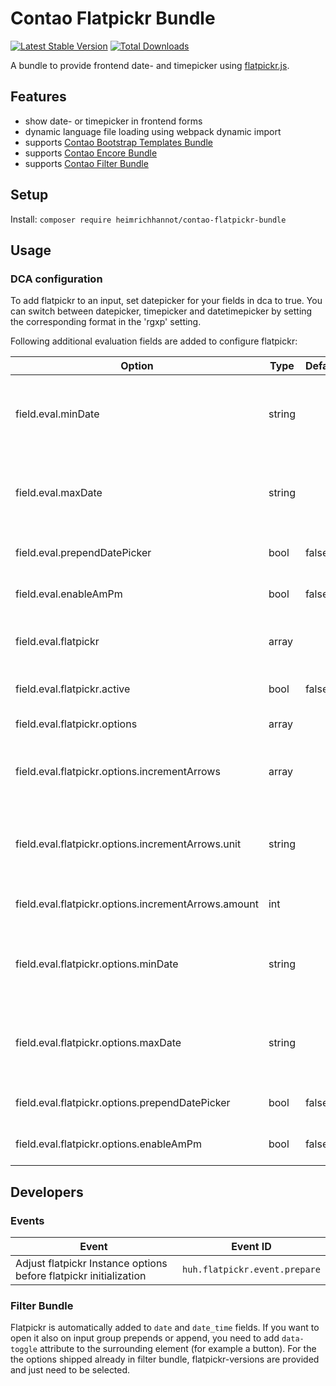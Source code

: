 # Contao Flatpickr Bundle

[![Latest Stable Version](https://poser.pugx.org/heimrichhannot/contao-flatpickr-bundle/v/stable)](https://packagist.org/packages/heimrichhannot/contao-flatpickr-bundle)
[![Total Downloads](https://poser.pugx.org/heimrichhannot/contao-flatpickr-bundle/downloads)](https://packagist.org/packages/heimrichhannot/contao-flatpickr-bundle)

A bundle to provide frontend date- and timepicker using [flatpickr.js](https://flatpickr.js.org).

## Features
* show date- or timepicker in frontend forms
* dynamic language file loading using webpack dynamic import
* supports [Contao Bootstrap Templates Bundle](https://github.com/heimrichhannot/contao-bootstrap-templates-bundle)
* supports [Contao Encore Bundle](https://github.com/heimrichhannot/contao-encore-bundle)
* supports [Contao Filter Bundle](https://github.com/heimrichhannot/contao-filter-bundle)

## Setup

Install: `composer require heimrichhannot/contao-flatpickr-bundle`

## Usage

### DCA configuration

To add flatpickr to an input, set datepicker for your fields in dca to true. You can switch between datepicker, timepicker and datetimepicker by setting the corresponding format in the 'rgxp' setting.

Following additional evaluation fields are added to configure flatpickr:

Option                                              | Type   | Default | Description
--------------------------------------------------- | ------ | ------- | -----------
field.eval.minDate                                  | string |         | A formatted date/time constraining the date/time picker to a certain minimum date/time.
field.eval.maxDate                                  | string |         | A formatted date/time constraining the date/time picker to a certain maximum date/time.
field.eval.prependDatePicker                        | bool   | false   | Prepend date picker button instead of append it.
field.eval.enableAmPm                               | bool   | false   | Display a AM/PM selector instead of using 24 hr format.
field.eval.flatpickr                                | array  |         | Configuration of additional flatpickr options, implemented only by this bundle
field.eval.flatpickr.active                         | bool   | false   | Activate additional flatpickr configuration
field.eval.flatpickr.options                        | array  |         | Additional configuration options
field.eval.flatpickr.options.incrementArrows        | array  |         | Append and prepend arrow buttons to increment/decrement date/time by defined amount
field.eval.flatpickr.options.incrementArrows.unit   | string |         | Unit of time to increment/decrement by. Possible values: years, months, days, hours, minutes, seconds
field.eval.flatpickr.options.incrementArrows.amount | int    |         | The value of time to increment/decrement by.
field.eval.flatpickr.options.minDate                | string |         | A formatted date/time constraining the date/time picker to a certain minimum date/time.
field.eval.flatpickr.options.maxDate                | string |         | A formatted date/time constraining the date/time picker to a certain maximum date/time.
field.eval.flatpickr.options.prependDatePicker      | bool   | false   | Prepend date picker button instead of append it.
field.eval.flatpickr.options.enableAmPm             | bool   | false   | Display a AM/PM selector instead of using 24 hr format.

## Developers

### Events

Event | Event ID
----- | ---------
Adjust flatpickr Instance options before flatpickr initialization | `huh.flatpickr.event.prepare`

### Filter Bundle

Flatpickr is automatically added to `date` and `date_time` fields. If you want to open it also on input group prepends or append, you need to add `data-toggle` attribute to the surrounding element (for example a button). For the the options shipped already in filter bundle, flatpickr-versions are provided and just need to be selected.